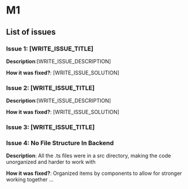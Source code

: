 # M1

## List of issues

### Issue 1: [WRITE_ISSUE_TITLE]

**Description**:[WRITE_ISSUE_DESCRIPTION]

**How it was fixed?**: [WRITE_ISSUE_SOLUTION]

### Issue 2: [WRITE_ISSUE_TITLE]

**Description**:[WRITE_ISSUE_DESCRIPTION]

**How it was fixed?**: [WRITE_ISSUE_SOLUTION]

### Issue 3: [WRITE_ISSUE_TITLE]

### Issue 4: No File Structure In Backend

**Description**: All the .ts files were in a src directory, making the code unorganized and harder to work with

**How it was fixed?**: Organized items by components to allow for stronger working together
...
